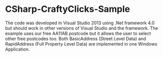# CSharp-CraftyClicks-Sample
The code was developed in Visual Studio 2013 using .Net framework 4.0 but should work in other versions of Visual Studio and the framework.  The example uses our free AA11AB postcode but it allows the user to select other free postcodes too. Both BasicAddress (Street Level Data) and RapidAddress (Full Property Level Data) are implemented in one Windows Application. 

